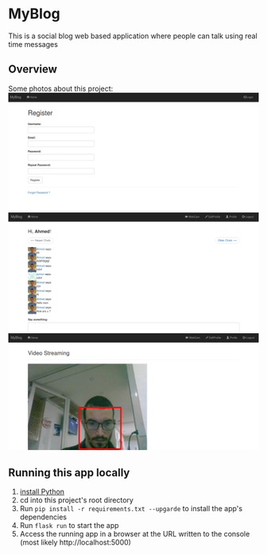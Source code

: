 # MyBlog
This is a social blog web based application where people can talk using real time messages

## Overview
Some photos about this project:
![register_page](/img_ref/github_images/register.png)
![talk_page](/img_ref/github_images/talk.png)
![webcam_page](/img_ref/github_images/webcam.png)

## Running this app locally 

1. [install Python][]
1. cd into this project's root directory
1. Run `pip install -r requirements.txt --upgarde` to install the app's dependencies
1. Run `flask run` to start the app
1. Access the running app in a browser at the URL written to the console (most likely http://localhost:5000)

[Install Python]: https://www.python.org/
